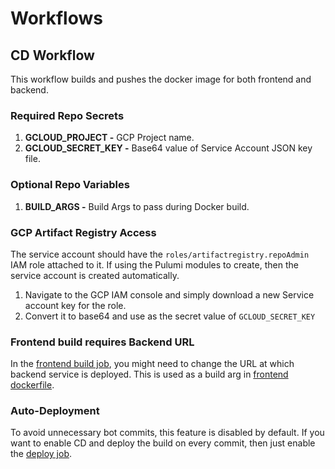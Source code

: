 # Workflows

## CD Workflow

This workflow builds and pushes the docker image for both frontend and backend.

### Required Repo Secrets

1. **GCLOUD_PROJECT -** GCP Project name.
2. **GCLOUD_SECRET_KEY -** Base64 value of Service Account JSON key file.

### Optional Repo Variables

1. **BUILD_ARGS -** Build Args to pass during Docker build.

### GCP Artifact Registry Access

The service account should have the `roles/artifactregistry.repoAdmin` IAM role attached to it.
If using the Pulumi modules to create, then the service account is created automatically.

1. Navigate to the GCP IAM console and simply download a new Service account key for the role.
2. Convert it to base64 and use as the secret value of `GCLOUD_SECRET_KEY`

### Frontend build requires Backend URL

In the [frontend build job](./build-push-gcloud.yaml), you might need to change the URL at which backend service is deployed. This is used as a build arg in [frontend dockerfile](../../frontend.Dockerfile).

### Auto-Deployment

To avoid unnecessary bot commits, this feature is disabled by default. If you want to enable CD and deploy the build on every commit, then just enable the [deploy job](./cd-build.yaml).
